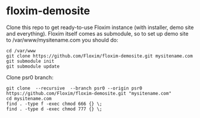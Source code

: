 floxim-demosite
===============

Clone this repo to get ready-to-use Floxim instance (with installer, demo site and everything).
Floxim itself comes as submodule, so to set up demo site to /var/www/mysitename.com you should do:

    cd /var/www
    git clone https://github.com/Floxim/floxim-demosite.git mysitename.com
    git submodule init
    git submodule update

Clone psr0 branch:

    git clone  --recursive  --branch psr0 --origin psr0 https://github.com/Floxim/floxim-demosite.git "mysitename.com"
    cd mysitename.com
    find . -type f -exec chmod 666 {} \;
    find . -type d -exec chmod 777 {} \;
